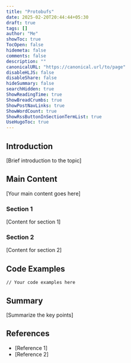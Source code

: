 ```yaml
---
title: "Protobufs"
date: 2025-02-20T20:44:44+05:30
draft: true
tags: []
author: "Me"
showToc: true
TocOpen: false
hidemeta: false
comments: false
description: ""
canonicalURL: "https://canonical.url/to/page"
disableHLJS: false
disableShare: false
hideSummary: false
searchHidden: true
ShowReadingTime: true
ShowBreadCrumbs: true
ShowPostNavLinks: true
ShowWordCount: true
ShowRssButtonInSectionTermList: true
UseHugoToc: true
---
```


## Introduction

[Brief introduction to the topic]

## Main Content

[Your main content goes here]

### Section 1

[Content for section 1]

### Section 2

[Content for section 2]

## Code Examples

```[language]
// Your code examples here
```

## Summary

[Summarize the key points]

## References

- [Reference 1]
- [Reference 2]

